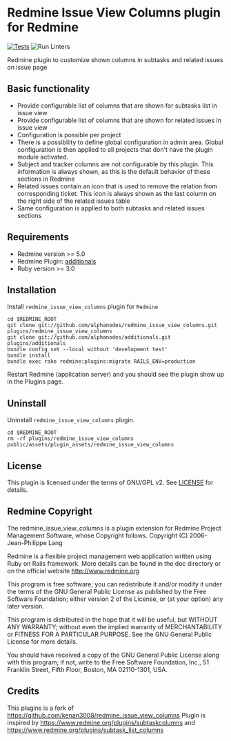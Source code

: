 # Redmine Issue View Columns plugin for Redmine

[![Tests](https://github.com/AlphaNodes/redmine_issue_view_columns/workflows/Tests/badge.svg)](https://github.com/AlphaNodes/redmine_issue_view_columns/actions?query=workflow%3A"Run+Tests) ![Run Linters](https://github.com/AlphaNodes/redmine_issue_view_columns/workflows/Run%20Linters/badge.svg)

Redmine plugin to customize shown columns in subtasks and related issues on issue page

## Basic functionality

* Provide configurable list of columns that are shown for subtasks list in issue view
* Provide configurable list of columns that are shown for related issues in issue view
* Configuration is possible per project
* There is a possibility to define global configuration in admin area. Global configuration is then applied to all projects that don't have the plugin module activated.
* Subject and tracker columns are not configurable by this plugin. This information is always shown, as this is the default behavior of these sections in Redmine
* Related issues contain an icon that is used to remove the relation from corresponding ticket. This icon is always shown as the last column on the right side of the related issues table
* Same configuration is applied to both subtasks and related issues sections

## Requirements

* Redmine version >= 5.0
* Redmine Plugin: [additionals](https://github.com/alphanodes/additionals)
* Ruby version >= 3.0

## Installation

Install `redmine_issue_view_columns` plugin for `Redmine`

    cd $REDMINE_ROOT
    git clone git://github.com/alphanodes/redmine_issue_view_columns.git plugins/redmine_issue_view_columns
    git clone git://github.com/alphanodes/additionals.git plugins/additionals
    bundle config set --local without 'development test'
    bundle install
    bundle exec rake redmine:plugins:migrate RAILS_ENV=production

Restart Redmine (application server) and you should see the plugin show up in the Plugins page.

## Uninstall

Uninstall `redmine_issue_view_columns` plugin.

    cd $REDMINE_ROOT
    rm -rf plugins/redmine_issue_view_columns public/assets/plugin_assets/redmine_issue_view_columns

## License

This plugin is licensed under the terms of GNU/GPL v2.
See [LICENSE](LICENSE) for details.

## Redmine Copyright

The redmine_issue_view_columns is a plugin extension for Redmine Project Management Software, whose Copyright follows.
Copyright (C) 2006-  Jean-Philippe Lang

Redmine is a flexible project management web application written using Ruby on Rails framework.
More details can be found in the doc directory or on the official website <http://www.redmine.org>

This program is free software; you can redistribute it and/or modify it under the terms of the GNU General Public License as published by the Free Software Foundation; either version 2 of the License, or (at your option) any later version.

This program is distributed in the hope that it will be useful, but WITHOUT ANY WARRANTY; without even the implied warranty of
MERCHANTABILITY or FITNESS FOR A PARTICULAR PURPOSE.  See the GNU General Public License for more details.

You should have received a copy of the GNU General Public License along with this program; if not, write to the Free Software Foundation, Inc., 51 Franklin Street, Fifth Floor, Boston, MA  02110-1301, USA.

## Credits

This plugins is a fork of <https://github.com/kenan3008/redmine_issue_view_columns>
Plugin is inspired by <https://www.redmine.org/plugins/subtaskcolumns> and <https://www.redmine.org/plugins/subtask_list_columns>

